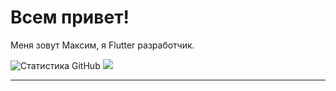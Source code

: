 # Всем привет!

Меня зовут Максим, я Flutter разработчик.

![Статистика GitHub](https://github-readme-stats.vercel.app/api?username=MipzZz&show_icons=true&theme=radical)
![](https://github-readme-streak-stats-eight.vercel.app/?user=DragunWF&theme=dark&hide_border=false)

---
